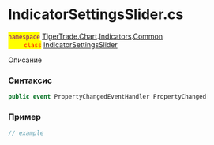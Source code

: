 
# IndicatorSettingsSlider.cs
<mark style="color:purple;">`namespace`</mark> [TigerTrade.Chart](../../../../../TigerTrade.Chart.md).[Indicators](../../../../../TigerTrade.Chart/Indicators.md).[Common](../../../../../TigerTrade.Chart/Indicators/Common.md)  
<mark style="color:red;">&nbsp;&nbsp;&nbsp;&nbsp;&nbsp;&nbsp;&nbsp;&nbsp;`class`</mark> [IndicatorSettingsSlider](../../IndicatorSettingsSlider.cs.md)

Описание

### Синтаксис
```csharp
public event PropertyChangedEventHandler PropertyChanged
```
### Пример  
```csharp
// example
```
